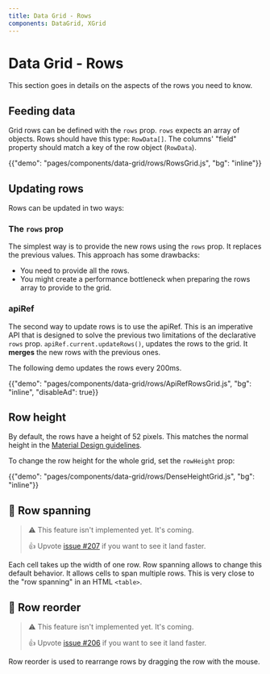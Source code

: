 ```yaml
---
title: Data Grid - Rows
components: DataGrid, XGrid
---
```


# Data Grid - Rows

<p class="description">This section goes in details on the aspects of the rows you need to know.</p>

## Feeding data

Grid rows can be defined with the `rows` prop.
`rows` expects an array of objects.
Rows should have this type: `RowData[]`.
The columns' "field" property should match a key of the row object (`RowData`).

{{"demo": "pages/components/data-grid/rows/RowsGrid.js", "bg": "inline"}}

## Updating rows

Rows can be updated in two ways:

### The `rows` prop

The simplest way is to provide the new rows using the `rows` prop.
It replaces the previous values. This approach has some drawbacks:

- You need to provide all the rows.
- You might create a performance bottleneck when preparing the rows array to provide to the grid.

### apiRef [<span class="pro"></span>](https://material-ui.com/store/items/material-ui-x/)

The second way to update rows is to use the apiRef.
This is an imperative API that is designed to solve the previous two limitations of the declarative `rows` prop. `apiRef.current.updateRows()`, updates the rows to the grid. It **merges** the new rows with the previous ones.

The following demo updates the rows every 200ms.

{{"demo": "pages/components/data-grid/rows/ApiRefRowsGrid.js", "bg": "inline", "disableAd": true}}

## Row height

By default, the rows have a height of 52 pixels.
This matches the normal height in the [Material Design guidelines](https://material.io/components/data-tables).

To change the row height for the whole grid, set the `rowHeight` prop:

{{"demo": "pages/components/data-grid/rows/DenseHeightGrid.js", "bg": "inline"}}

## 🚧 Row spanning

> ⚠️ This feature isn't implemented yet. It's coming.
>
> 👍 Upvote [issue #207](https://github.com/mui-org/material-ui-x/issues/207) if you want to see it land faster.

Each cell takes up the width of one row.
Row spanning allows to change this default behavior.
It allows cells to span multiple rows.
This is very close to the "row spanning" in an HTML `<table>`.

## 🚧 Row reorder [<span class="pro"></span>](https://material-ui.com/store/items/material-ui-x/)

> ⚠️ This feature isn't implemented yet. It's coming.
>
> 👍 Upvote [issue #206](https://github.com/mui-org/material-ui-x/issues/206) if you want to see it land faster.

Row reorder is used to rearrange rows by dragging the row with the mouse.
